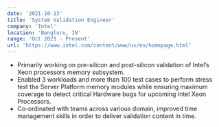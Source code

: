 ```yaml
---
date: '2021-10-13'
title: 'System Validation Engineer'
company: 'Intel'
location: 'Bengluru, IN'
range: 'Oct 2021 - Present'
url: 'https://www.intel.com/content/www/us/en/homepage.html'
---
```


- Primarily working on pre-silicon and post-silicon validation of Intel’s Xeon processors memory subsystem.
- Enabled 3 workloads and more than 100 test cases to perform stress test the Server Platform memory modules while ensuring maximum coverage to detect critical Hardware bugs for upcoming Intel Xeon Processors.
- Co-ordinated with teams across various domain, improved time management skills in order to deliver validation content in time.
